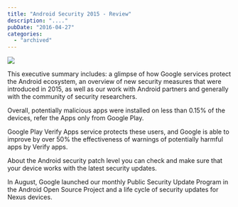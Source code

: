 ```yaml
---
title: "Android Security 2015 - Review"
description: "...."
pubDate: "2016-04-27"
categories: 
  - "archived"
---
```


[![](/images/Android%2BSecurity%2BReport%2B2015.jpg)](https://4.bp.blogspot.com/--teUrfj-RzI/VyDehiDKzsI/AAAAAAAAC5Q/k9ZS2rzVYaIat69RqymHV-p1aMuvO2odgCLcB/s1600/Android%2BSecurity%2BReport%2B2015.jpg)

  

This executive summary includes: a glimpse of how Google services protect the Android ecosystem, an overview of new security measures that were introduced in 2015, as well as our work with Android partners and generally with the community of security researchers.

  

Overall, potentially malicious apps were installed on less than 0.15% of the devices, refer the Apps only from Google Play.

  

Google Play Verify Apps service protects these users, and Google is able to improve by over 50% the effectiveness of warnings of potentially harmful apps by Verify apps.

  

About the Android security patch level you can check and make sure that your device works with the latest security updates.

  

In August, Google launched our monthly Public Security Update Program in the Android Open Source Project and a life cycle of security updates for Nexus devices.
